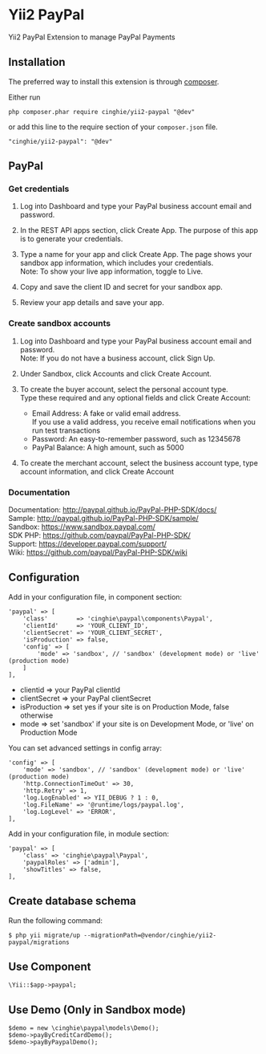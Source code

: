 # Yii2 PayPal
Yii2 PayPal Extension to manage PayPal Payments

## Installation

The preferred way to install this extension is through [composer](http://getcomposer.org/download/).

Either run

```
php composer.phar require cinghie/yii2-paypal "@dev"
```

or add this line to the require section of your `composer.json` file.

```
"cinghie/yii2-paypal": "@dev"
```

## PayPal

### Get credentials

1. Log into Dashboard and type your PayPal business account email and password.

2. In the REST API apps section, click Create App. The purpose of this app is to generate your credentials.

3. Type a name for your app and click Create App. The page shows your sandbox app information, which includes your credentials.  
Note: To show your live app information, toggle to Live.

4. Copy and save the client ID and secret for your sandbox app.

5. Review your app details and save your app.

### Create sandbox accounts

1. Log into Dashboard and type your PayPal business account email and password.  
Note: If you do not have a business account, click Sign Up.

2. Under Sandbox, click Accounts and click Create Account.

3. To create the buyer account, select the personal account type.  
Type these required and any optional fields and click Create Account:  
  
   - Email Address: A fake or valid email address.  
   If you use a valid address, you receive email notifications when you run test transactions    
   - Password: An easy-to-remember password, such as 12345678  
   - PayPal Balance: A high amount, such as 5000  

4. To create the merchant account, select the business account type, type account information, and click Create Account  

### Documentation

Documentation: http://paypal.github.io/PayPal-PHP-SDK/docs/   
Sample: http://paypal.github.io/PayPal-PHP-SDK/sample/    
Sandbox: https://www.sandbox.paypal.com/  
SDK PHP: https://github.com/paypal/PayPal-PHP-SDK/  
Support: https://developer.paypal.com/support/  
Wiki: https://github.com/paypal/PayPal-PHP-SDK/wiki  

## Configuration

Add in your configuration file, in component section:

```
'paypal' => [
	'class'        => 'cinghie\paypal\components\Paypal',
	'clientId'     => 'YOUR_CLIENT_ID',
	'clientSecret' => 'YOUR_CLIENT_SECRET',
	'isProduction' => false,
	'config' => [
		'mode' => 'sandbox', // 'sandbox' (development mode) or 'live' (production mode)
	]
],
```

<ul>
  <li>clientid => your PayPal clientId</li>
  <li>clientSecret => your PayPal clientSecret</li>
  <li>isProduction => set yes if your site is on Production Mode, false otherwise</li>
  <li>mode => set 'sandbox' if your site is on Development Mode, or 'live' on Production Mode</li>
</ul>

You can set advanced settings in config array:

```
'config' => [
	'mode' => 'sandbox', // 'sandbox' (development mode) or 'live' (production mode)
	'http.ConnectionTimeOut' => 30,
	'http.Retry' => 1,
	'log.LogEnabled' => YII_DEBUG ? 1 : 0,
	'log.FileName' => '@runtime/logs/paypal.log',
	'log.LogLevel' => 'ERROR',
],
```

Add in your configuration file, in module section:

```
'paypal' => [
	'class' => 'cinghie\paypal\Paypal',
	'paypalRoles' => ['admin'],
	'showTitles' => false,
],
```

## Create database schema

Run the following command:

```
$ php yii migrate/up --migrationPath=@vendor/cinghie/yii2-paypal/migrations
```

## Use Component

```
\Yii::$app->paypal;
```

## Use Demo (Only in Sandbox mode)

```
$demo = new \cinghie\paypal\models\Demo();
$demo->payByCreditCardDemo();
$demo->payByPaypalDemo();
```
